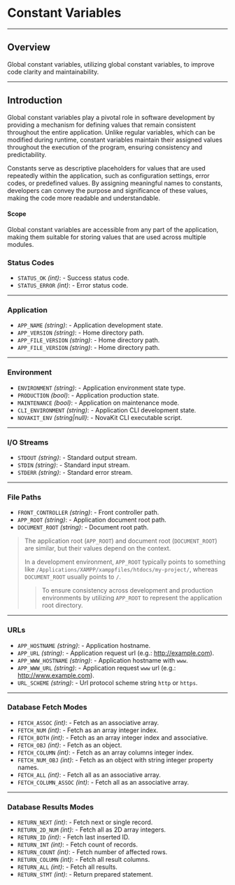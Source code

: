 # Constant Variables

***

## Overview

Global constant variables, utilizing global constant variables, to improve code clarity and maintainability.

***

## Introduction

Global constant variables play a pivotal role in software development by providing a mechanism for defining values that remain consistent throughout the entire application. Unlike regular variables, which can be modified during runtime, constant variables maintain their assigned values throughout the execution of the program, ensuring consistency and predictability.

Constants serve as descriptive placeholders for values that are used repeatedly within the application, such as configuration settings, error codes, or predefined values. By assigning meaningful names to constants, developers can convey the purpose and significance of these values, making the code more readable and understandable.

#### Scope

Global constant variables are accessible from any part of the application, making them suitable for storing values that are used across multiple modules.

### Status Codes

- `STATUS_OK` *(int)*: - Success status code.
- `STATUS_ERROR` *(int)*: - Error status code.

***

### Application

- `APP_NAME` *(string)*: - Application development state.
- `APP_VERSION` *(string)*: - Home directory path.
- `APP_FILE_VERSION` *(string)*: - Home directory path.
- `APP_FILE_VERSION` *(string)*: - Home directory path.

***

### Environment

- `ENVIRONMENT` *(string)*: - Application environment state type.
- `PRODUCTION` *(bool)*: - Application production state.
- `MAINTENANCE` *(bool)*: - Application on maintenance mode.
- `CLI_ENVIRONMENT` *(string)*: - Application CLI development state.
- `NOVAKIT_ENV` *(string|null)*: - NovaKit CLI executable script.

***

### I/O Streams

- `STDOUT` *(string)*: - Standard output stream.
- `STDIN` *(string)*: - Standard input stream.
- `STDERR` *(string)*: - Standard error stream.

***

### File Paths

- `FRONT_CONTROLLER` *(string)*: - Front controller path.
- `APP_ROOT` *(string)*: - Application document root path.
- `DOCUMENT_ROOT` *(string)*: - Document root path.

> The application root (`APP_ROOT`) and document root (`DOCUMENT_ROOT`) are similar, but their values depend on the context.
> 
> In a development environment, `APP_ROOT` typically points to something like `/Applications/XAMPP/xamppfiles/htdocs/my-project/`, whereas `DOCUMENT_ROOT` usually points to `/`.
> 
> > To ensure consistency across development and production environments by utilizing `APP_ROOT` to represent the application root directory.

***

### URLs

- `APP_HOSTNAME` *(string)*: - Application hostname.
- `APP_URL` *(string)*: - Application request url (e.g.: http://example.com).
- `APP_WWW_HOSTNAME` *(string)*: - Application hostname with `www`.
- `APP_WWW_URL` *(string)*: - Application request `www` url (e.g.: http://www.example.com).
- `URL_SCHEME` *(string)*: - Url protocol scheme string `http` or `https`.

***

### Database Fetch Modes

- `FETCH_ASSOC` *(int)*: - Fetch as an associative array.
- `FETCH_NUM` *(int)*: - Fetch as an array integer index.
- `FETCH_BOTH` *(int)*: - Fetch as an array integer index and associative.
- `FETCH_OBJ` *(int)*: - Fetch as an object.
- `FETCH_COLUMN` *(int)*: - Fetch as an array columns integer index.
- `FETCH_NUM_OBJ` *(int)*: - Fetch as an object with string integer property names.
- `FETCH_ALL` *(int)*: - Fetch all as an associative array.
- `FETCH_COLUMN_ASSOC` *(int)*: - Fetch all as an associative array.

***

### Database Results Modes

- `RETURN_NEXT` *(int)*: - Fetch next or single record.
- `RETURN_2D_NUM` *(int)*: - Fetch all as 2D array integers.
- `RETURN_ID` *(int)*: - Fetch last inserted ID.
- `RETURN_INT` *(int)*: - Fetch count of records.
- `RETURN_COUNT` *(int)*: - Fetch number of affected rows.
- `RETURN_COLUMN` *(int)*: - Fetch all result columns.
- `RETURN_ALL` *(int)*: - Fetch all results.
- `RETURN_STMT` *(int)*: - Return prepared statement.